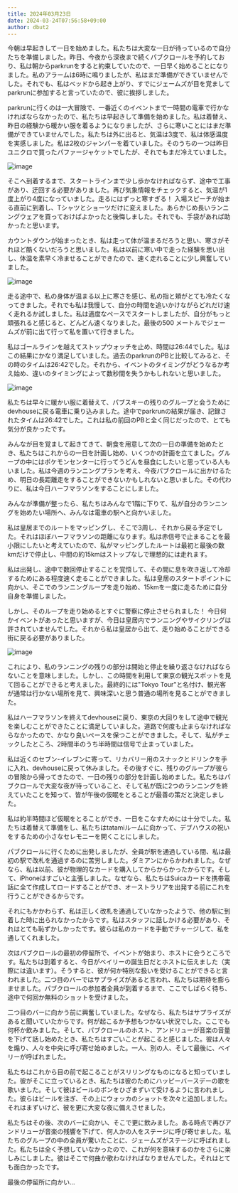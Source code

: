 ```yaml
---
title: 2024年03月23日
date: 2024-03-24T07:56:58+09:00
author: dbut2
---
```

今朝は早起きして一日を始めました。私たちは大変な一日が待っているので自分たちを準備しました。昨日、今夜から深夜まで続くパブクロールを予約しており、私は朝からparkrunをすると約束していたので、一日早く始めることになりました。私のアラームは6時に鳴りましたが、私はまだ準備ができていませんでした。それでも、私はベッドから起き上がり、すでにジェームズが目を覚ましてparkrunに参加すると言っていたので、彼に挨拶しました。

parkrunに行くのは一大冒険で、一番近くのイベントまで一時間の電車で行かなければならなかったので、私たちは早起きして準備を始めました。私は着替え、昨日の経験から暖かい服を着るようになりましたが、さらに寒いことにはまだ準備ができていませんでした。私たちは外に出ると、気温は3度で、私は体感温度を実感しました。私は2枚のジャンパーを着ていました。そのうちの一つは昨日ユニクロで買ったパファージャケットでしたが、それでもまだ冷えていました。

![image](https://github.com/devhou-se/www-jp/assets/61171623/df6f921c-49f2-4141-98a0-c253f68dd412)

そこへ到着するまで、スタートラインまで少し歩かなければならず、途中で工事があり、迂回する必要がありました。再び気象情報をチェックすると、気温が1度上がり4度になっていました。走るにはずっと寒すぎる！ 入場スピーチが始まる直前に到着し、Tシャツとショーツだけに変えました。あらかじめ長いランニングウェアを買っておけばよかったと後悔しました。それでも、手袋があれば助かったと思います。

カウントダウンが始まったとき、私は走って体が温まるだろうと思い、寒さがそれほど酷くないだろうと思いました。私は以前に寒い中で走った経験を思い出し、体温を素早く冷ませることができたので、速く走れることに少し興奮していました。

![image](https://github.com/devhou-se/www-jp/assets/61171623/cd1fafc4-251e-4947-bfca-76517673faf0)

走る途中で、私の身体が温まる以上に寒さを感じ、私の指と頬がとても冷たくなってきました。それでも私は我慢して、自分の時間を追いかけながらどれだけ速く走れるか試しました。私は適度なペースでスタートしましたが、自分がもっと頑張れると感じると、どんどん速くなりました。最後の500 メートルでジェームズが前に出て行って私を置いて行きました。

私はゴールラインを越えてストップウォッチを止め、時間は26:44でした。私はこの結果にかなり満足していました。過去のparkrunのPBと比較してみると、その時のタイムは26:42でした。それから、イベントのタイミングがどうなるか考え始め、違いのタイミングによって数秒間を失うかもしれないと思いました。

![image](https://github.com/devhou-se/www-jp/assets/61171623/c1a7611c-7b03-47fa-98ed-6e405943bbd5)

私たちは早々に暖かい服に着替えて、パブスキーの残りのグループと会うためにdevhouseに戻る電車に乗り込みました。途中でparkrunの結果が届き、記録されたタイムは26:42でした。これは私の前回のPBと全く同じだったので、とても気分が良かったです。

みんなが目を覚まして起きてきて、朝食を用意して次の一日の準備を始めたとき、私たちはこれからの一日を計画し始め、いくつかの計画を立てました。グループの中にはポケモンセンターに行ってうどんを昼食にしたいと思っている人もいました。私は今週のランニングプランを考え、今夜パブクロールに出かけるため、明日の長距離走をすることができないかもしれないと思いました。その代わりに、私は今日ハーフマラソンをすることにしました。

みんなが準備が整ったら、私たちはみんなで1階に下りて、私が自分のランニングを始めたい場所へ、みんなは電車の駅へと向かいました。

私は皇居までのルートをマッピングし、そこで3周し、それから戻る予定でした。それはほぼハーフマラソンの距離になります。私は赤信号で止まることを最小限にしたいと考えていたので、私がマッピングしたルートは最初と最後の数kmだけで停止し、中間の約15kmはストップなしで理想的には走れます。

私は出発し、途中で数回停止することを覚悟して、その間に息を吹き返して冷却するためにある程度速く走ることができました。私は皇居のスタートポイントに向かい、そこでのランニングループを走り始め、15kmを一度に走るために自分自身を準備しました。

しかし、そのループを走り始めるとすぐに警察に停止させられました！ 今日何かイベントがあったと思いますが、今日は皇居内でランニングやサイクリングは許されていませんでした。それから私は皇居から出て、走り始めることができる街に戻る必要がありました。

![image](https://github.com/devhou-se/www-jp/assets/61171623/395a558a-43e5-4f56-a1f3-bc955b9fcff3)

これにより、私のランニングの残りの部分は開始と停止を繰り返さなければならないことを意味しました。しかし、この時間を利用して東京の観光スポットを見て回ることができると考えました。最終的には"Tokyo Tour"と名付け、観光客が通常は行かない場所を見て、興味深いと思う普通の場所を見ることができました。

私はハーフマラソンを終えてdevhouseに戻り、東京の大回りをして途中で観光を楽しむことができたことに満足していました。道路で何度も止まらなければならなかったので、かなり良いペースを保つことができました。そして、私がチェックしたところ、2時間半のうち半時間は信号で止まっていました。

私は近くのセブン-イレブンに寄って、リカバリー用のスナックとドリンクを手に入れ、devhouseに戻って休みました。その後すぐに、残りのグループが彼らの冒険から帰ってきたので、一日の残りの部分を計画し始めました。私たちはパブクロールで大変な夜が待っていること、そして私が既に2つのランニングを終えていたことを知って、皆が午後の仮眠をとることが最善の策だと決定しました。

私は約半時間ほど仮眠をとることができ、一日をこなすためには十分でした。私たちは着替えて準備をし、私たちはtatamiルームに向かって、デブハウスの祝いをするための小さなセレモニーを開くことにしました。

パブクロールに行くために出発しましたが、全員が駅を通過している間、私は最初の駅で改札を通過するのに苦労しました。ダミアンにからかわれました。なぜなら、私は以前、彼が物理的なカードを購入してからからかったからです。そして、iPhoneはすごいと主張しました。なぜなら、私たちはSuicaカードを携帯電話に全て作成してロードすることができ、オーストラリアを出発する前にこれを行うことができるからです。

それにもかかわらず、私は正しく改札を通過していなかったようで、他の駅に到着した時に出られなかったからです。私はスタッフに話しかける必要があり、それはとても恥ずかしかったです。彼らは私のカードを手動でチャージして、私を通してくれました。

次はパブクロールの最初の停留所で、イベントが始まり、ホストに会うところです。私たちは到着すると、今日がベイリーの誕生日だとホストに伝えました（実際には違います）。そうすると、彼が何か特別な扱いを受けることができると言われました。二つ目のバーではサプライズがあると言われ、私たちは期待を膨らませました。パブクロールの参加者全員が到着するまで、ここでしばらく待ち、途中で何回か無料のショットを受けました。

二つ目のバーに向かう前に興奮していました。なぜなら、私たちはサプライズがあると聞いていたからです。何が起こるか予想もつかない状況でした。ここでも何杯か飲みました。そして、パブクロールのホスト、アンドリューが音楽の音量を下げて話し始めたとき、私たちはすごいことが起こると感じました。彼は人々を煽り、人々を中央に呼び寄せ始めました。一人、別の人、そして最後に、ベイリーが呼ばれました。

私たちはこれから目の前で起こることがスリリングなものになると知っていました。彼がそこに立っているとき、私たちは彼のためにハッピーバースデーの歌を歌いました。そして彼はビールのボンをひざまずいて受けるように言われました。彼らはビールを注ぎ、その上にウォッカのショットを次々と追加しました。それはまずいけど、彼を更に大変な夜に備えさせました。

私たちはその後、次のバーに向かい、そこで更に飲みました。ある時点で再びアンドリューが音楽の残響を下げて、何人かの人をステージに呼び寄せました。私たちのグループの中の全員が驚いたことに、ジェームズがステージに呼ばれました。私たちは全く予想していなかったので、これが何を意味するのかをさらに楽しみにしました。彼はそこで何曲か歌わなければなりませんでした。それはとても面白かったです。

最後の停留所に向かい...